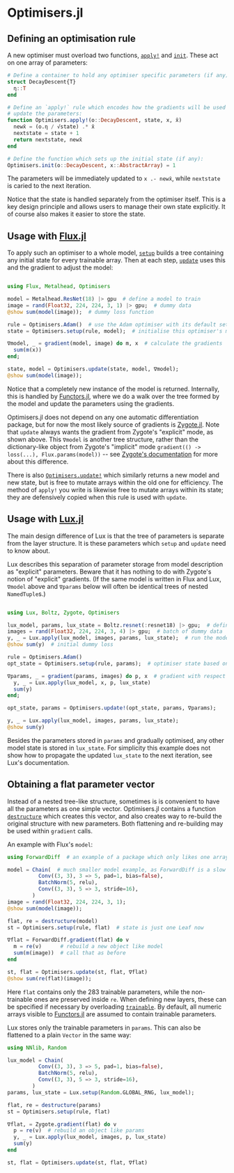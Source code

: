 # Optimisers.jl

## Defining an optimisation rule

A new optimiser must overload two functions, [`apply!`](@ref) and [`init`](@ref).
These act on one array of parameters:

```julia
# Define a container to hold any optimiser specific parameters (if any):
struct DecayDescent{T}
  η::T
end

# Define an `apply!` rule which encodes how the gradients will be used to
# update the parameters:
function Optimisers.apply!(o::DecayDescent, state, x, x̄)
  newx̄ = (o.η / √state) .* x̄
  nextstate = state + 1
  return nextstate, newx̄
end

# Define the function which sets up the initial state (if any):
Optimisers.init(o::DecayDescent, x::AbstractArray) = 1
```

The parameters will be immediately updated to `x .- newx̄`, while `nextstate` is
caried to the next iteration.

Notice that the state is handled separately from the optimiser itself. This
is a key design principle and allows users to manage their own state explicitly.
It of course also makes it easier to store the state.

## Usage with [Flux.jl](https://github.com/FluxML/Flux.jl)

To apply such an optimiser to a whole model, [`setup`](@ref) builds a tree containing any initial
state for every trainable array. Then at each step, [`update`](@ref) uses this and the gradient
to adjust the model:

```julia

using Flux, Metalhead, Optimisers

model = Metalhead.ResNet(18) |> gpu  # define a model to train
image = rand(Float32, 224, 224, 3, 1) |> gpu;  # dummy data
@show sum(model(image));  # dummy loss function

rule = Optimisers.Adam()  # use the Adam optimiser with its default settings
state = Optimisers.setup(rule, model);  # initialise this optimiser's momentum etc.

∇model, _ = gradient(model, image) do m, x  # calculate the gradients
  sum(m(x))
end;

state, model = Optimisers.update(state, model, ∇model);
@show sum(model(image));

```

Notice that a completely new instance of the model is returned. Internally, this
is handled by [Functors.jl](https://fluxml.ai/Functors.jl), where we do a walk over the
tree formed by the model and update the parameters using the gradients.

Optimisers.jl does not depend on any one automatic differentiation package,
but for now the most likely source of gradients is [Zygote.jl](https://fluxml.ai/Zygote.jl).
Note that `update` always wants the gradient from Zygote's "explicit" mode, as shown above.
This `∇model` is another tree structure, rather than the dictionary-like object from 
Zygote's "implicit" mode `gradient(() -> loss(...), Flux.params(model))` -- see 
[Zygote's documentation](https://fluxml.ai/Zygote.jl/dev/#Explicit-and-Implicit-Parameters-1) for more about this difference.

There is also [`Optimisers.update!`](@ref) which similarly returns a new model and new state,
but is free to mutate arrays within the old one for efficiency.
The method of `apply!` you write is likewise free to mutate arrays within its state;
they are defensively copied when this rule is used with `update`.

## Usage with [Lux.jl](https://github.com/avik-pal/Lux.jl)

The main design difference of Lux is that the tree of parameters is separate from
the layer structure. It is these parameters which `setup` and `update` need to know about.

Lux describes this separation of parameter storage from model description as "explicit" parameters.
Beware that it has nothing to do with Zygote's notion of "explicit" gradients.
(If the same model is written in Flux and Lux, `∇model` above and `∇params` below will often be
identical trees of nested `NamedTuple`s.)

```julia

using Lux, Boltz, Zygote, Optimisers

lux_model, params, lux_state = Boltz.resnet(:resnet18) |> gpu;  # define and initialise model
images = rand(Float32, 224, 224, 3, 4) |> gpu;  # batch of dummy data
y, _ = Lux.apply(lux_model, images, params, lux_state);  # run the model
@show sum(y)  # initial dummy loss

rule = Optimisers.Adam()
opt_state = Optimisers.setup(rule, params);  # optimiser state based on model parameters

∇params, _ = gradient(params, images) do p, x  # gradient with respect to parameter tree
  y, _ = Lux.apply(lux_model, x, p, lux_state)
  sum(y)
end;

opt_state, params = Optimisers.update!(opt_state, params, ∇params);

y, _ = Lux.apply(lux_model, images, params, lux_state);
@show sum(y)

```

Besides the parameters stored in `params` and gradually optimised, any other model state
is stored in `lux_state`. For simplicity this example does not show how to propagate the 
updated `lux_state` to the next iteration, see Lux's documentation.

## Obtaining a flat parameter vector

Instead of a nested tree-like structure, sometimes is is convenient to have all the
parameters as one simple vector. Optimisers.jl contains a function [`destructure`](@ref)
which creates this vector, and also creates way to re-build the original structure
with new parameters. Both flattening and re-building may be used within `gradient` calls.

An example with Flux's `model`:

```julia
using ForwardDiff  # an example of a package which only likes one array

model = Chain(  # much smaller model example, as ForwardDiff is a slow algorithm here
          Conv((3, 3), 3 => 5, pad=1, bias=false), 
          BatchNorm(5, relu), 
          Conv((3, 3), 5 => 3, stride=16),
        )
image = rand(Float32, 224, 224, 3, 1);
@show sum(model(image));

flat, re = destructure(model)
st = Optimisers.setup(rule, flat)  # state is just one Leaf now

∇flat = ForwardDiff.gradient(flat) do v
  m = re(v)      # rebuild a new object like model
  sum(m(image))  # call that as before
end

st, flat = Optimisers.update(st, flat, ∇flat)
@show sum(re(flat)(image));
```

Here `flat` contains only the 283 trainable parameters, while the non-trainable
ones are preserved inside `re`.
When defining new layers, these can be specified if necessary by overloading [`trainable`](@ref).
By default, all numeric arrays visible to [Functors.jl](https://github.com/FluxML/Functors.jl)
are assumed to contain trainable parameters.

Lux stores only the trainable parameters in `params`.
This can also be flattened to a plain `Vector` in the same way:

```julia
using NNlib, Random

lux_model = Chain(
          Conv((3, 3), 3 => 5, pad=1, bias=false), 
          BatchNorm(5, relu), 
          Conv((3, 3), 5 => 3, stride=16),
        )
params, lux_state = Lux.setup(Random.GLOBAL_RNG, lux_model);

flat, re = destructure(params)
st = Optimisers.setup(rule, flat)

∇flat, = Zygote.gradient(flat) do v
  p = re(v)  # rebuild an object like params
  y, _ = Lux.apply(lux_model, images, p, lux_state)
  sum(y)
end

st, flat = Optimisers.update(st, flat, ∇flat)
```

